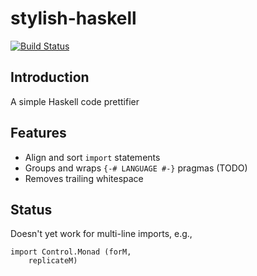 stylish-haskell
===============

[![Build Status](https://secure.travis-ci.org/jaspervdj/stylish-haskell-imports.png?branch=master)](http://travis-ci.org/jaspervdj/stylish-haskell-imports)

Introduction
------------

A simple Haskell code prettifier

Features
--------

- Align and sort `import` statements
- Groups and wraps `{-# LANGUAGE #-}` pragmas (TODO)
- Removes trailing whitespace

Status
------

Doesn't yet work for multi-line imports, e.g.,

    import Control.Monad (forM,
        replicateM)

